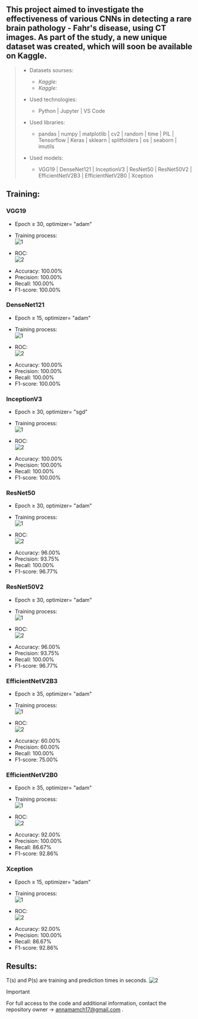 ## This project aimed to investigate the effectiveness of various CNNs in detecting a rare brain pathology - Fahr's disease, using CT images. As part of the study, a new unique dataset was created, which will soon be available on Kaggle.
> * Datasets sourses:
>   - _Kaggle:_ 
>   - _Kaggle:_
> 
> * Used technologies:
>   - Python | Jupyter | VS Code
> * Used libraries:
>   - pandas | numpy | matplotlib | cv2 | random | time | PIL | Tensorflow | Keras | sklearn | splitfolders | os | seaborn | imutils
> * Used models:
>   - VGG19 | DenseNet121 | InceptionV3 | ResNet50 | ResNet50V2 | EfficientNetV2B3 | EfficientNetV2B0 | Xception

## Training:
### VGG19

* Epoch ≥ 30, optimizer= "adam"

* Training process:\
![1](https://github.com/AnnnaMm/Fahr-s-disease-detection/blob/main/eng/v.png)

* ROC:\
![2](https://github.com/AnnnaMm/Fahr-s-disease-detection/blob/main/rcauc/v.png)


- Accuracy: 100.00%
- Precision: 100.00%
- Recall: 100.00%
- F1-score: 100.00%

### DenseNet121
* Epoch ≥ 15, optimizer= "adam"
  
* Training process:\
![1](https://github.com/AnnnaMm/Fahr-s-disease-detection/blob/main/eng/d.png)

* ROC:\
![2](https://github.com/AnnnaMm/Fahr-s-disease-detection/blob/main/rcauc/d.png)

- Accuracy: 100.00%
- Precision: 100.00%
- Recall: 100.00%
- F1-score: 100.00%

### InceptionV3

* Epoch ≥ 30, optimizer= "sgd"
  
* Training process:\
![1](https://github.com/AnnnaMm/Fahr-s-disease-detection/blob/main/eng/InceptionV3.png)

* ROC:\
![2](https://github.com/AnnnaMm/Fahr-s-disease-detection/blob/main/rcauc/i.png)

- Accuracy: 100.00%
- Precision: 100.00%
- Recall: 100.00%
- F1-score: 100.00%

### ResNet50

* Epoch ≥ 30, optimizer= "adam"
  
* Training process:\
![1](https://github.com/AnnnaMm/Fahr-s-disease-detection/blob/main/eng/r.png)

* ROC:\
![2](https://github.com/AnnnaMm/Fahr-s-disease-detection/blob/main/rcauc/r.png)

- Accuracy: 96.00%
- Precision: 93.75%
- Recall: 100.00%
- F1-score: 96.77%

### ResNet50V2

* Epoch ≥ 30, optimizer= "adam"

* Training process:\
![1](https://github.com/AnnnaMm/Fahr-s-disease-detection/blob/main/eng/rv2.png)

* ROC:\
![2](https://github.com/AnnnaMm/Fahr-s-disease-detection/blob/main/rcauc/RV2.png)

- Accuracy: 96.00%
- Precision: 93.75%
- Recall: 100.00%
- F1-score: 96.77%


### EfficientNetV2B3

* Epoch ≥ 35, optimizer= "adam"


* Training process:\
![1](https://github.com/AnnnaMm/Fahr-s-disease-detection/blob/main/eng/e.png)

* ROC:\
![2](https://github.com/AnnnaMm/Fahr-s-disease-detection/blob/main/rcauc/e.png)

- Accuracy: 60.00%
- Precision: 60.00%
- Recall: 100.00%
- F1-score: 75.00%

### EfficientNetV2B0

* Epoch ≥ 35, optimizer= "adam"

* Training process:\
![1](https://github.com/AnnnaMm/Fahr-s-disease-detection/blob/main/eng/ev2.png)

* ROC:\
![2](https://github.com/AnnnaMm/Fahr-s-disease-detection/blob/main/rcauc/e2.png)

- Accuracy: 92.00%
- Precision: 100.00%
- Recall: 86.67%
- F1-score: 92.86%

### Xception

* Epoch ≥ 15, optimizer= "adam"

* Training process:\
![1](https://github.com/AnnnaMm/Fahr-s-disease-detection/blob/main/eng/x.png)

* ROC:\
![2](https://github.com/AnnnaMm/Fahr-s-disease-detection/blob/main/rcauc/x.png)

- Accuracy: 92.00%
- Precision: 100.00%
- Recall: 86.67%
- F1-score: 92.86%


## Results:
T(s) and P(s) are training and prediction times in seconds.
![2](https://github.com/AnnnaMm/Fahr-s-disease-detection/blob/main/results.jpg)


> [!IMPORTANT]
> For full access to the code and additional information, contact the repository owner -> annamamch17@gmail.com .
